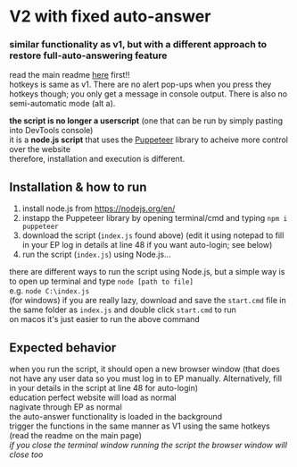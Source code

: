 # V2 with fixed auto-answer

### similar functionality as v1, but with a different approach to restore full-auto-answering feature  
read the main readme [here](https://github.com/KEN-2000l/EducationPerfected#readme) first!!  
hotkeys is same as v1. There are no alert pop-ups when you press they hotkeys though; you only get a message in console output. There is also no semi-automatic mode (alt a).  
  
**the script is no longer a userscript** (one that can be run by simply pasting into DevTools console)  
it is a **node.js script** that uses the [Puppeteer](https://github.com/puppeteer/puppeteer) library to acheive more control over the website  
therefore, installation and execution is different.  

## Installation & how to run  
1. install node.js from https://nodejs.org/en/
2. instapp the Puppeteer library by opening terminal/cmd and typing `npm i puppeteer`
3. download the script (`index.js` found above) (edit it using notepad to fill in your EP log in details at line 48 if you want auto-login; see below)
4. run the script (`index.js`) using Node.js...  

there are different ways to run the script using Node.js, but a simple way is to open up terminal and type `node [path to file]`  
e.g. `node C:\index.js`  
(for windows) if you are really lazy, download and save the `start.cmd` file in the same folder as `index.js` and double click `start.cmd` to run  
on macos it's just easier to run the above command

## Expected behavior  
when you run the script, it should open a new browser window (that does not have any user data so you must log in to EP manually. Alternatively, fill in your details in the script at line 48 for auto-login)  
education perfect website will load as normal  
nagivate through EP as normal  
the auto-answer functionality is loaded in the background  
trigger the functions in the same manner as V1 using the same hotkeys (read the readme on the main page)  
_if you close the terminal window running the script the browser window will close too_
